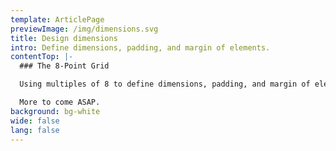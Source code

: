```yaml
---
template: ArticlePage
previewImage: /img/dimensions.svg
title: Design dimensions
intro: Define dimensions, padding, and margin of elements.
contentTop: |-
  ### The 8-Point Grid

  Using multiples of 8 to define dimensions, padding, and margin of elements.

  More to come ASAP.
background: bg-white
wide: false
lang: false
---
```

